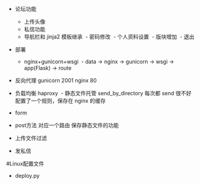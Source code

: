 - 论坛功能

  - 上传头像
  - 私信功能
  - 导航栏和 jinja2 模板继承
  - 密码修改
  - 个人资料设置
  - 版块增加
  - 退出
  
- 部署
  - nginx+gunicorn+wsgi
  - data -> nginx -> gunicorn -> wsgi -> app(Flask) -> route
- 反向代理 gunicorn 2001 nginx 80

- 负载均衡 haproxy
  - 静态文件托管 send_by_directory 每次都 send 很不好 配置了一个规则，保存在 nginx 的缓存
- form
- post方法 对应一个路由 保存静态文件的功能
- 上传文件过滤
- 发私信

#Linux配置文件
- deploy.py 


